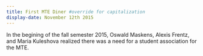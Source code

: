 ```yaml
---
title: First MTE Diner #override for capitalization
display-date: November 12th 2015
---
```

In the begining of the fall semester 2015, Oswald Maskens, Alexis Frentz, and Maria Kuleshova realized there was a need for a student association for the MTE.